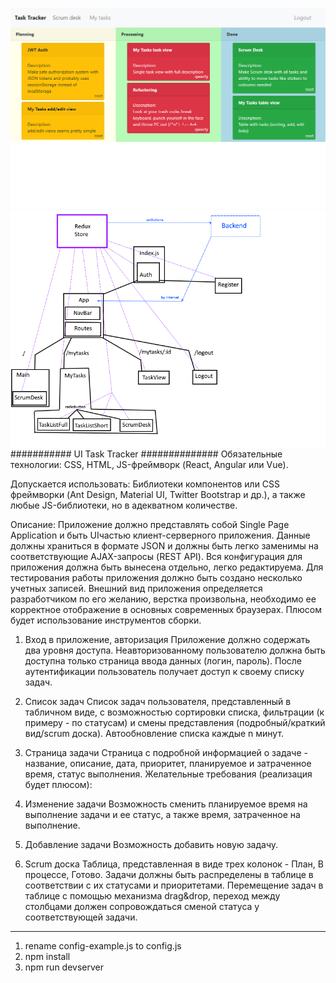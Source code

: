 ![alt text](https://raw.githubusercontent.com/iMpLicEMoN/ui-task-tracker/master/other/2019-03-07_01-05-00.png)
![alt text](https://raw.githubusercontent.com/iMpLicEMoN/ui-task-tracker/master/other/scheme.png)
<br />
########### UI Task Tracker ##############
Обязательные технологии: CSS, HTML, JS-фреймворк (React, Angular или Vue).

Допускается использовать: Библиотеки компонентов или CSS фреймворки (Ant Design,
Material UI, Twitter Bootstrap и др.), a также любые JS-библиотеки, но в адекватном
количестве.

Описание: Приложение должно представлять собой Single Page Application и быть UIчастью клиент-серверного приложения. Данные должны храниться в формате JSON и
должны быть легко заменимы на соответствующие AJAX-запросы (REST API).
Вся конфигурация для приложения должна быть вынесена отдельно, легко
редактируема.
Для тестирования работы приложения должно быть создано несколько учетных
записей.
Внешний вид приложения определяется разработчиком по его желанию, верстка
произвольна, необходимо ее корректное отображение в основных современных
браузерах.
Плюсом будет использование инструментов сборки.


1. Вход в приложение, авторизация
Приложение должно содержать два уровня доступа. Неавторизованному пользователю
должна быть доступна только страница ввода данных (логин, пароль). После
аутентификации пользователь получает доступ к своему списку задач.

2. Список задач
Список задач пользователя, представленный в табличном виде, с возможностью
сортировки списка, фильтрации (к примеру - по статусам) и смены представления
(подробный/краткий вид/scrum доска). Автообновление списка каждые n минут.

3. Страница задачи
Страница с подробной информацией о задаче - название, описание, дата, приоритет,
планируемое и затраченное время, статус выполнения.
Желательные требования (реализация будет плюсом):

4. Изменение задачи
Возможность сменить планируемое время на выполнение задачи и ее статус, а также
время, затраченное на выполнение.

5. Добавление задачи
Возможность добавить новую задачу.

6. Scrum доска
Таблица, представленная в виде трех колонок - План, В процессе, Готово. Задачи
должны быть распределены в таблице в соответствии с их статусами и приоритетами.
Перемещение задач в таблице с помощью механизма drag&drop, переход между
столбцами должен сопровождаться сменой статуса у соответствующей задачи.


-----------------------------------
1) rename config-example.js to config.js
2) npm install
3) npm run devserver
